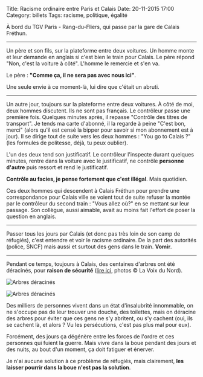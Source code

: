 Title: Racisme ordinaire entre Paris et Calais
Date: 20-11-2015 17:00
Category: billets
Tags: racisme, politique, égalité

À bord du TGV Paris - Rang-du-Fliers, qui passe par la gare de Calais Fréthun.

---

Un père et son fils, sur la plateforme entre deux voitures. Un homme monte et leur demande en anglais si c'est bien le train pour Calais. Le père répond "Non, c'est la voiture à côté". L'homme le remercie et s'en va.

Le père : **"Comme ça, il ne sera pas avec nous ici"**.

Une seule envie à ce moment-là, lui dire que c'était un abruti.

---

Un autre jour, toujours sur la plateforme entre deux voitures. À côté de moi, deux hommes discutent. Ils ne sont pas français. Le contrôleur passe une première fois. Quelques minutes après, il repasse "Contrôle des titres de transport". Je tends ma carte d'abonné, il la regarde à peine "C'est bon, merci" (alors qu'il est censé la bipper pour savoir si mon abonnement est à jour). Il se dirige tout de suite vers les deux hommes : "You go to Calais ?" (les formules de politesse, déjà, tu peux oublier).

L'un des deux tend son justificatif. Le contrôleur l'inspecte durant quelques minutes, rentre dans la voiture avec le justificatif, ne contrôle **personne d'autre** puis ressort et rend le justificatif.

**Contrôle au facies, je pense fortement que c'est illégal**. Mais quotidien.

Ces deux hommes qui descendent à Calais Fréthun pour prendre une correspondance pour Calais ville se voient tout de suite refuser la montée par le contrôleur du second train : "Vous allez où?" en se mettant sur leur passage. Son collègue, aussi aimable, avait au moins fait l'effort de poser la question en anglais.

---

Passer tous les jours par Calais (et donc pas très loin de son camp de réfugiés), c'est entendre et voir le racisme ordinaire. De la part des autorités (police, SNCF) mais aussi et surtout des gens dans le train. **Vomir**.

---

Pendant ce temps, toujours à Calais, des centaines d'arbres ont été déracinés, pour **raison de sécurité** ([lire ici](http://lavoixdunord.fr/region/tunnel-sous-la-manche-le-maire-de-coquelles-fait-stopper-ia33b48581n3109637), photos © La Voix du Nord).

![Arbres déracinés]({static}/images/racisme-ordinaire/vdn_arbres01.jpg#mid "Arbres déracinés")

![Arbres déracinés]({static}/images/racisme-ordinaire/vdn_arbres02.jpg#mid "Arbres déracinés")


Des milliers de personnes vivent dans un état d'insalubrité innommable, on ne s'occupe pas de leur trouver une douche, des toilettes, mais on déracine des arbres pour éviter que ces gens ne s'y abritent, ou s'y cachent (oui, ils se cachent là, et alors ? Vu les persécutions, c'est pas plus mal pour eux).

Forcément, des jours ça dégénère entre les forces de l'ordre et ces personnes qui fuient la guerre. Mais vivre dans la boue pendant des jours et des nuits, au bout d'un moment, ça doit fatiguer et énerver.

Je n'ai aucune solution à ce problème de réfugiés, mais clairement, **les laisser pourrir dans la boue n'est pas la solution**.
